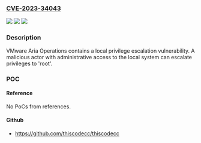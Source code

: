 ### [CVE-2023-34043](https://cve.mitre.org/cgi-bin/cvename.cgi?name=CVE-2023-34043)
![](https://img.shields.io/static/v1?label=Product&message=VMware%20Aria%20Operations&color=blue)
![](https://img.shields.io/static/v1?label=Version&message=%3D%20VMware%20Aria%20Operations%208.12.x%2C%208.10.x%2C%208.6.x%2C%20VCF%205.x%2C%204.x%20&color=brighgreen)
![](https://img.shields.io/static/v1?label=Vulnerability&message=%20Local%20Privilege%20Escalation%20Vulnerability&color=brighgreen)

### Description

VMware Aria Operations contains a local privilege escalation vulnerability. A malicious actor with administrative access to the local system can escalate privileges to 'root'.

### POC

#### Reference
No PoCs from references.

#### Github
- https://github.com/thiscodecc/thiscodecc

